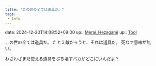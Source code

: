 ```yaml
---
title: "この世の全ては道具だ。"
tags:
 - Info
---
```


date: 2024-12-20T14:08:52+09:00
up:: [Merai_Hezagami](Bar/Novel/Nacaria/Merai_Hezagami.md)
up:: [Tool](../Bar/Novel/Topics/Tool.md)

この世の全ては道具だ。
たとえ敵だろうと、それは道具だ。
死なす意味が無い。

わざわざまだ使える道具をぶち壊すバカがどこにいんだよ？